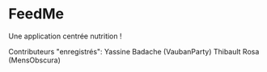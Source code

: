 # FeedMe
Une application centrée nutrition !

Contributeurs "enregistrés":
  Yassine Badache (VaubanParty)
  Thibault Rosa   (MensObscura)
